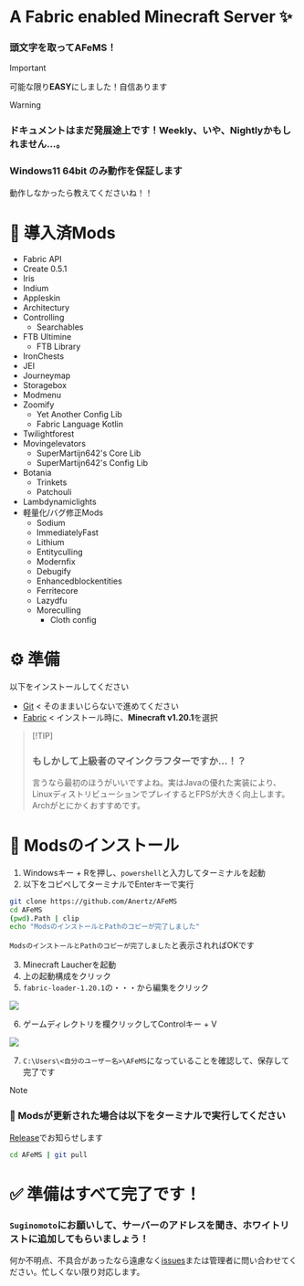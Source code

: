 <h1> A Fabric enabled Minecraft Server ✨</h1>

### 頭文字を取って<b>AFeMS</b>！

> [!IMPORTANT]
>  可能な限り<b>EASY</b>にしました！自信あります</p>

> [!WARNING]
> ### ドキュメントはまだ発展途上です！Weekly、いや、Nightlyかもしれません...。
> ### Windows11 64bit のみ動作を保証します
> 動作しなかったら教えてくださいね！！

# 📜 導入済Mods
- Fabric API
- Create 0.5.1
- Iris
- Indium
- Appleskin
- Architectury
- Controlling
  - Searchables
- FTB Ultimine
  - FTB Library
- IronChests
- JEI
- Journeymap
- Storagebox
- Modmenu
- Zoomify
  - Yet Another Config Lib
  - Fabric Language Kotlin
- Twilightforest
- Movingelevators
  - SuperMartijn642's Core Lib
  - SuperMartijn642's Config Lib
- Botania
  - Trinkets
  - Patchouli
- Lambdynamiclights
- 軽量化/バグ修正Mods
  - Sodium
  - ImmediatelyFast
  - Lithium
  - Entityculling
  - Modernfix
  - Debugify
  - Enhancedblockentities
  - Ferritecore
  - Lazydfu
  - Moreculling
    - Cloth config

# ⚙️ 準備

以下をインストールしてください

- [Git](https://github.com/git-for-windows/git/releases/download/v2.47.1.windows.2/Git-2.47.1.2-64-bit.exe)
< そのままいじらないで進めてください
- [Fabric](https://maven.fabricmc.net/net/fabricmc/fabric-installer/1.0.1/fabric-installer-1.0.1.exe)
< インストール時に、<b>Minecraft v1.20.1</b>を選択

>  [!TIP]
> ### もしかして上級者のマインクラフターですか...！？
> 言うなら最初のほうがいいですよね。実はJavaの優れた実装により、LinuxディストリビューションでプレイするとFPSが大きく向上します。Archがとにかくおすすめです。

# 🚀 Modsのインストール

1. Windowsキー + Rを押し、`powershell`と入力してターミナルを起動
2. 以下をコピペしてターミナルでEnterキーで実行
```bash
git clone https://github.com/Anertz/AFeMS
cd AFeMS
(pwd).Path | clip
echo "ModsのインストールとPathのコピーが完了しました"
```
`ModsのインストールとPathのコピーが完了しました`と表示されればOKです

3. Minecraft Laucherを起動
4. 上の起動構成をクリック
5. `fabric-loader-1.20.1`の・・・から編集をクリック

<p float="left">
  <img src="https://github.com/Anertz/AFeMS/blob/main/imgs/20250118_05h48m06s_grim.png"/>
</p>

6. ゲームディレクトリを欄クリックしてControlキー + V

<img src="https://github.com/Anertz/AFeMS/blob/main/imgs/20250118_17h50m55s_grim.png"/>

7. `C:\Users\<自分のユーザー名>\AFeMS`になっていることを確認して、保存して完了です


> [!NOTE]
> ### 📁 Modsが更新された場合は以下をターミナルで実行してください
> [Release](https://github.com/Anertz/AFeMS/releases)でお知らせします
> ```bash
> cd AFeMS | git pull
> ```

# ✅ 準備はすべて完了です！
### `Suginomoto`にお願いして、サーバーのアドレスを聞き、ホワイトリストに追加してもらいましょう！
何か不明点、不具合があったなら遠慮なく[issues](https://github.com/Anertz/AFeMS/issues)または管理者に問い合わせてください。忙しくない限り対応します。
